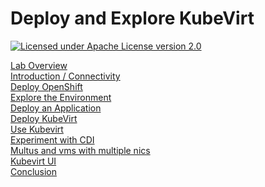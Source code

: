 # Deploy and Explore KubeVirt

[![Licensed under Apache License version 2.0](https://img.shields.io/github/license/kubevirt/kubevirt.svg)](https://www.apache.org/licenses/LICENSE-2.0)


[Lab Overview](labs/lab0/lab0.md)\
[Introduction / Connectivity](labs/lab1/lab1.md)\
[Deploy OpenShift](labs/lab2/lab2.md)\
[Explore the Environment](labs/lab3/lab3.md)\
[Deploy an Application](labs/lab4/lab4.md)\
[Deploy KubeVirt](labs/lab5/lab5.md)\
[Use Kubevirt](labs/lab6/lab6.md)\
[Experiment with CDI](labs/lab7/lab7.md)\
[Multus and vms with multiple nics](labs/lab8/lab8.md)\
[Kubevirt UI](labs/lab9/lab9.md)\
[Conclusion](labs/lab10/lab10.md)
